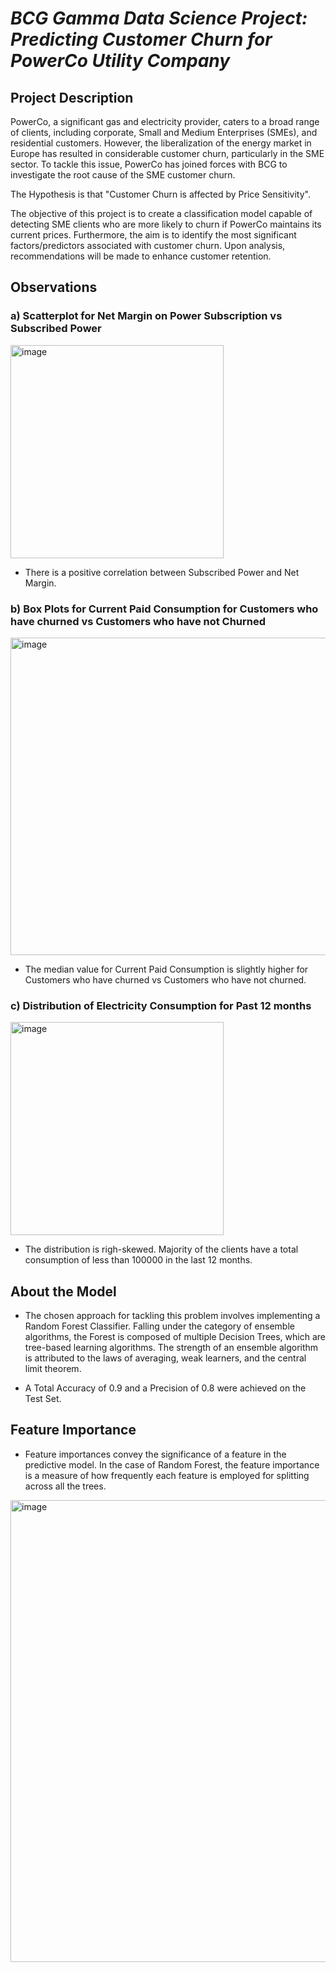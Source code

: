 # _BCG Gamma Data Science Project: Predicting Customer Churn for PowerCo Utility Company_

## **Project Description**

PowerCo, a significant gas and electricity provider, caters to a broad range of clients, including corporate, Small and Medium Enterprises (SMEs), and residential customers. However, the liberalization of the energy market in Europe has resulted in considerable customer churn, particularly in the SME sector. To tackle this issue, PowerCo has joined forces with BCG to investigate the root cause of the SME customer churn.

The Hypothesis is that "Customer Churn is affected by Price Sensitivity".

The objective of this project is to create a classification model capable of detecting SME clients who are more likely to churn if PowerCo maintains its current prices. Furthermore, the aim is to identify the most significant factors/predictors associated with customer churn. Upon analysis, recommendations will be made to enhance customer retention.


## **Observations**


### a) **Scatterplot for Net Margin on Power Subscription vs Subscribed Power**

<img width="341" alt="image" src="https://user-images.githubusercontent.com/70052374/228011806-fa9fa013-078a-4c84-9a7e-738700d13634.png">

* There is a positive correlation between Subscribed Power and Net Margin.



### b) **Box Plots for Current Paid Consumption for Customers who have churned vs Customers who have not Churned**

<img width="508" alt="image" src="https://user-images.githubusercontent.com/70052374/228012173-60fb58dd-187b-43e2-bb0c-9e94236acd05.png">

* The median value for Current Paid Consumption is slightly higher for Customers who have churned vs Customers who have not churned.



### c) **Distribution of Electricity Consumption for Past 12 months**

<img width="341" alt="image" src="https://user-images.githubusercontent.com/70052374/228012390-edd4cc61-e318-4789-96d1-2cb37ef21e75.png">

* The distribution is righ-skewed. Majority of the clients have a total consumption of less than 100000 in the last 12 months.


## **About the Model**

* The chosen approach for tackling this problem involves implementing a Random Forest Classifier. Falling under the category of ensemble algorithms, the Forest is composed of multiple Decision Trees, which are tree-based learning algorithms. The strength of an ensemble algorithm is attributed to the laws of averaging, weak learners, and the central limit theorem.

* A Total Accuracy of 0.9 and a Precision of 0.8 were achieved on the Test Set.


## **Feature Importance**

* Feature importances convey the significance of a feature in the predictive model. In the case of Random Forest, the feature importance is a measure of how frequently each feature is employed for splitting across all the trees.

<img width="739" alt="image" src="https://user-images.githubusercontent.com/70052374/228014585-ca6048d1-1531-4c98-b509-25d3c10609be.png">


